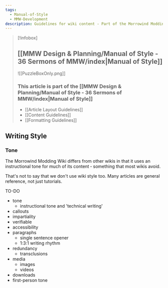```yaml
---
tags:
  - Manual-of-Style
  - MMW-Development
description: Guidelines for wiki content - Part of the Morrowind Modding Wiki Manual of Style
---
```


> [!infobox]
> 
> ## [[MMW Design & Planning/Manual of Style - 36 Sermons of MMW/index|Manual of Style]]
> 
> ![[PuzzleBoxOnly.png]]
> 
> ### This article is part of the [[MMW Design & Planning/Manual of Style - 36 Sermons of MMW/index|Manual of Style]]
> 
> - [[Article Layout Guidelines]]
> - [[Content Guidelines]]
> - [[Formatting Guidelines]]


## Writing Style

### Tone

The Morrowind Modding Wiki differs from other wikis in that it uses an instructional tone for much of its content ‐ something that most wikis avoid. 

That's not to say that we don't use wiki style too. Many articles are general reference, not just tutorials.

TO-DO

- tone
	- instructional tone and 'technical writing'
- callouts
- impartiality
- verifiable
- accessibility
- paragraphs
	- single sentence opener
	- 1:3:1 writing rhythm
- redundancy
	- transclusions
- media
	- images
	- videos
- downloads
- first-person tone
